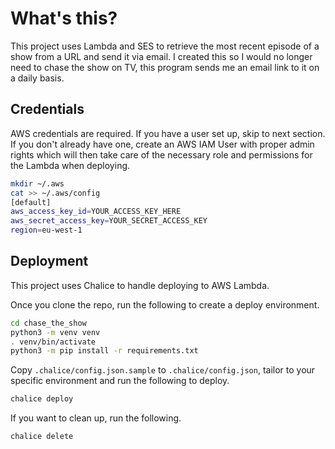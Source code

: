 # What's this?

This project uses Lambda and SES to retrieve the most recent episode of a show from a URL and send it via email. I created this so I would no longer need to chase the show on TV, this program sends me an email link to it on a daily basis.

## Credentials

AWS credentials are required. If you have a user set up, skip to next section. If you don't already have one, create an AWS IAM User with proper admin rights which will then take care of the necessary role and permissions for the Lambda when deploying.

```sh
mkdir ~/.aws
cat >> ~/.aws/config
[default]
aws_access_key_id=YOUR_ACCESS_KEY_HERE
aws_secret_access_key=YOUR_SECRET_ACCESS_KEY
region=eu-west-1
```

## Deployment

This project uses Chalice to handle deploying to AWS Lambda.

Once you clone the repo, run the following to create a deploy environment.

```sh
cd chase_the_show
python3 -m venv venv
. venv/bin/activate
python3 -m pip install -r requirements.txt
```

Copy `.chalice/config.json.sample` to `.chalice/config.json`, tailor to your specific environment and run the following to deploy.

```sh
chalice deploy
```

If you want to clean up, run the following.

```sh
chalice delete
```
